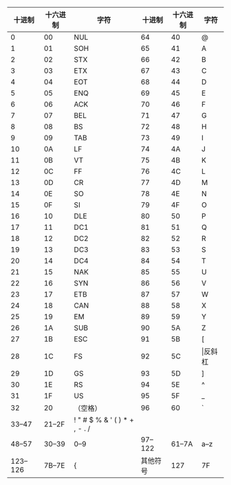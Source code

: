| 十进制     | 十六进制  | 字符                            | 十进制    | 十六进制  | 字符    |
| ------- | ----- | ----------------------------- | ------ | ----- | ----- |
| 0       | 00    | NUL                           | 64     | 40    | @     |
| 1       | 01    | SOH                           | 65     | 41    | A     |
| 2       | 02    | STX                           | 66     | 42    | B     |
| 3       | 03    | ETX                           | 67     | 43    | C     |
| 4       | 04    | EOT                           | 68     | 44    | D     |
| 5       | 05    | ENQ                           | 69     | 45    | E     |
| 6       | 06    | ACK                           | 70     | 46    | F     |
| 7       | 07    | BEL                           | 71     | 47    | G     |
| 8       | 08    | BS                            | 72     | 48    | H     |
| 9       | 09    | TAB                           | 73     | 49    | I     |
| 10      | 0A    | LF                            | 74     | 4A    | J     |
| 11      | 0B    | VT                            | 75     | 4B    | K     |
| 12      | 0C    | FF                            | 76     | 4C    | L     |
| 13      | 0D    | CR                            | 77     | 4D    | M     |
| 14      | 0E    | SO                            | 78     | 4E    | N     |
| 15      | 0F    | SI                            | 79     | 4F    | O     |
| 16      | 10    | DLE                           | 80     | 50    | P     |
| 17      | 11    | DC1                           | 81     | 51    | Q     |
| 18      | 12    | DC2                           | 82     | 52    | R     |
| 19      | 13    | DC3                           | 83     | 53    | S     |
| 20      | 14    | DC4                           | 84     | 54    | T     |
| 21      | 15    | NAK                           | 85     | 55    | U     |
| 22      | 16    | SYN                           | 86     | 56    | V     |
| 23      | 17    | ETB                           | 87     | 57    | W     |
| 24      | 18    | CAN                           | 88     | 58    | X     |
| 25      | 19    | EM                            | 89     | 59    | Y     |
| 26      | 1A    | SUB                           | 90     | 5A    | Z     |
| 27      | 1B    | ESC                           | 91     | 5B    | [     |
| 28      | 1C    | FS                            | 92     | 5C    | \|反斜杠 |
| 29      | 1D    | GS                            | 93     | 5D    | ]     |
| 30      | 1E    | RS                            | 94     | 5E    | ^     |
| 31      | 1F    | US                            | 95     | 5F    | _     |
| 32      | 20    | （空格）                          | 96     | 60    | `     |
| 33–47   | 21–2F | ! " # $ % & ' ( ) * + , - . / |        |       |       |
| 48–57   | 30–39 | 0–9                           | 97–122 | 61–7A | a–z   |
| 123–126 | 7B–7E | {                             | 其他符号   | 127   | 7F    |
